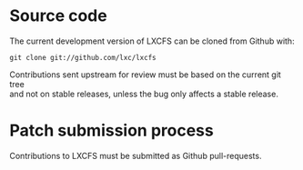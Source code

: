 # Source code
The current development version of LXCFS can be cloned from Github with:

    git clone git://github.com/lxc/lxcfs

Contributions sent upstream for review must be based on the current git tree  
and not on stable releases, unless the bug only affects a stable release.

# Patch submission process
Contributions to LXCFS must be submitted as Github pull-requests.
